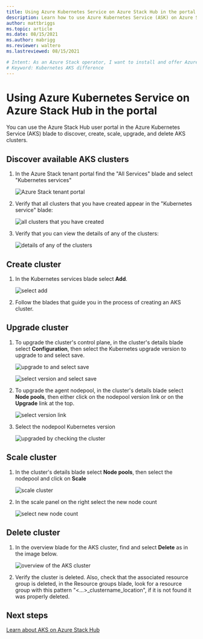 ```yaml
---
title: Using Azure Kubernetes Service on Azure Stack Hub in the portal
description: Learn how to use Azure Kubernetes Service (ASK) on Azure Stack Hub in the portal.
author: mattbriggs
ms.topic: article
ms.date: 08/15/2021
ms.author: mabrigg
ms.reviewer: waltero
ms.lastreviewed: 08/15/2021

# Intent: As an Azure Stack operator, I want to install and offer Azure Kubernetes Service on Azure Stack Hub so my supported user can offer containerized solutions.
# Keyword: Kubernetes AKS difference
---
```


# Using Azure Kubernetes Service on Azure Stack Hub in the portal

You can use the Azure Stack Hub user portal in the Azure Kubernetes Service (AKS) blade to discover, create, scale, upgrade, and delete AKS clusters.

## Discover available AKS clusters

1.  In the Azure Stack tenant portal find the "All Services" blade and select "Kubernetes services"

    ![Azure Stack tenant portal](media/aks-how-to-use/azure-stack-tenant-portal.png)

1.  Verify that all clusters that you have created appear in the "Kubernetes service" blade:

    ![all clusters that you have created](media/aks-how-to-use/all-clusters-that-you-have-created.png)

1.  Verify that you can view the details of any of the clusters:

    ![details of any of the clusters](media/aks-how-to-use/details-of-any-of-the-clusters.png)

## Create cluster

1.  In the Kubernetes services blade select **Add**.

    ![select add](madia/aks-how-to-use/select-add-cluster.png)

2.  Follow the blades that guide you in the process of creating an AKS cluster.

## Upgrade cluster

1.  To upgrade the cluster's control plane, in the cluster's details blade select **Configuration**, then select the Kubernetes upgrade version to upgrade to and select save.

    ![upgrade to and select save](media/aks-how-to-use/upgrade-to-and-select-save.png)

    ![select version and select save](media/aks-how-to-use/upgrade-to-select-version.png)

2. To upgrade the agent nodepool, in the cluster's details blade select **Node pools**, then either click on the nodepool version link or on the **Upgrade** link at the top.

    ![select version link](media/aks-how-to-use/upgrade-agent-click-version.png)

3.  Select the nodepool Kubernetes version

    ![upgraded by checking the cluster](media/aks-how-to-use/upgraded-by-checking-the-cluster.png)

## Scale cluster

1. In the cluster's details blade select **Node pools**, then select the nodepool and click on **Scale**

    ![scale cluster](media/aks-how-to-use/select-scale.png)

2. In the scale panel on the right select the new node count

    ![select new node count](media/aks-how-to-use/select-node-count.png)

## Delete cluster

1.  In the overview blade for the AKS cluster, find and select **Delete** as in the image below.

    ![overview of the AKS cluster](media/aks-how-to-use/delete-cluster.png)

2.  Verify the cluster is deleted. Also, check that the associated resource group is deleted, in the Resource groups blade, look for a resource group with this pattern "<…>_clustername_location", if it is not found it was properly deleted.


## Next steps

[Learn about AKS on Azure Stack Hub](aks-overview.md)